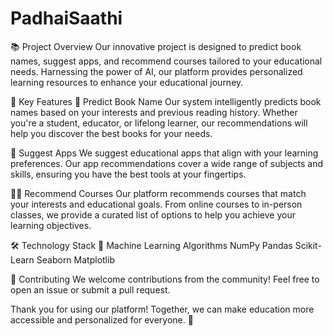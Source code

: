 # PadhaiSaathi
📚 Project Overview
Our innovative project is designed to predict book names, suggest apps, and recommend courses tailored to your educational needs. Harnessing the power of AI, our platform provides personalized learning resources to enhance your educational journey.


🔮 Key Features
📖 Predict Book Name
Our system intelligently predicts book names based on your interests and previous reading history. Whether you're a student, educator, or lifelong learner, our recommendations will help you discover the best books for your needs.


📱 Suggest Apps
We suggest educational apps that align with your learning preferences. Our app recommendations cover a wide range of subjects and skills, ensuring you have the best tools at your fingertips.


🧑‍🏫 Recommend Courses
Our platform recommends courses that match your interests and educational goals. From online courses to in-person classes, we provide a curated list of options to help you achieve your learning objectives.


🛠️ Technology Stack
🧠 Machine Learning Algorithms
NumPy
Pandas
Scikit-Learn
Seaborn
Matplotlib

🙌 Contributing
We welcome contributions from the community! Feel free to open an issue or submit a pull request.

Thank you for using our platform! Together, we can make education more accessible and personalized for everyone. 💙
